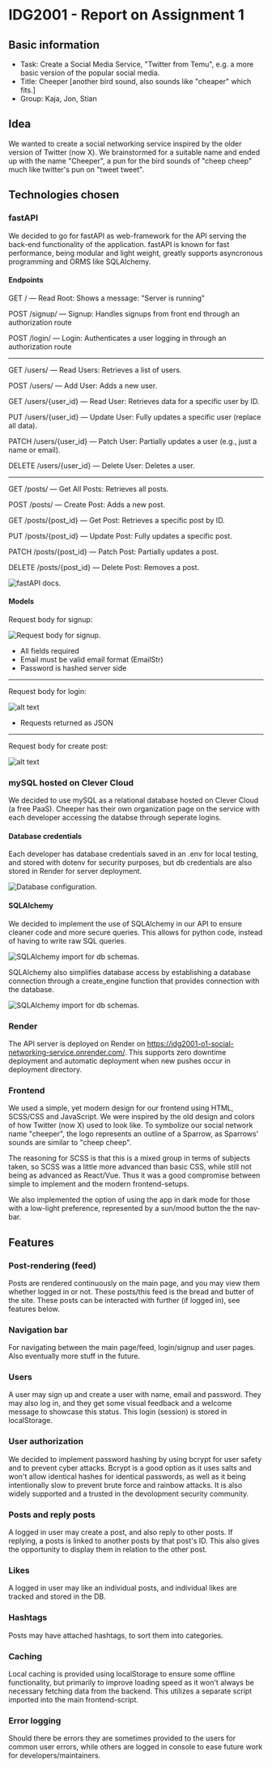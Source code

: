 # IDG2001 - Report on Assignment 1
## Basic information
* Task: Create a Social Media Service, "Twitter from Temu", e.g. a more basic version of the popular social media.
* Title: Cheeper [another bird sound, also sounds like "cheaper" which fits.]
* Group: Kaja, Jon, Stian



## Idea
We wanted to create a social networking service inspired by the older version of Twitter (now X). We brainstormed for a suitable name and ended up with the name "Cheeper", a pun for the bird sounds of "cheep cheep" much like twitter's pun on "tweet tweet".



## Technologies chosen
### fastAPI
We decided to go for fastAPI as web-framework for the API serving the back-end functionality of the application. fastAPI is known for fast performance, being modular and light weight, greatly supports asyncronous programming and ORMS like SQLAlchemy.

#### Endpoints
GET / — Read Root: Shows a message: "Server is running"

POST /signup/ — Signup: Handles signups from front end through an authorization route

POST /login/ — Login: Authenticates a user logging in through an authorization route

---

GET /users/ — Read Users: Retrieves a list of users.

POST /users/ — Add User: Adds a new user.

GET /users/{user_id} — Read User: Retrieves data for a specific user by ID.

PUT /users/{user_id} — Update User: Fully updates a specific user (replace all data).

PATCH /users/{user_id} — Patch User: Partially updates a user (e.g., just a name or email).

DELETE /users/{user_id} — Delete User: Deletes a user.

---

GET /posts/ — Get All Posts: Retrieves all posts.

POST /posts/ — Create Post: Adds a new post.

GET /posts/{post_id} — Get Post: Retrieves a specific post by ID.

PUT /posts/{post_id} — Update Post: Fully updates a specific post.

PATCH /posts/{post_id} — Patch Post: Partially updates a post.

DELETE /posts/{post_id} — Delete Post: Removes a post.

![fastAPI docs.](./images/fastAPI.jpg)

#### Models
Request body for signup:

![Request body for signup.](./images/signup-request-body.jpg)

* All fields required
* Email must be valid email format (EmailStr)
* Password is hashed server side
---

Request body for login:

![alt text](./images/login-request-body.png)

* Requests returned as JSON
---

Request body for create post:

![alt text](./images/create-post-request-body.jpg)

### mySQL hosted on Clever Cloud
We decided to use mySQL as a relational database hosted on Clever Cloud (a free PaaS).
Cheeper has their own organization page on the service with each developer accessing the databse through seperate logins.

#### Database credentials
Each developer has database credentials saved in an .env for local testing, and stored with dotenv for security purposes, but db credentials are also stored in Render for server deployment.

![Database configuration.](./images/db-config.jpg)

#### SQLAlchemy
We decided to implement the use of SQLAlchemy in our API to ensure cleaner code and more secure queries. This allows for python code, instead of having to write raw SQL queries.

![SQLAlchemy import for db schemas.](./images/sqlalchemy.jpg)

SQLAlchemy also simplifies database access by establishing a database connection through a create_engine function that provides connection with the database.

![SQLAlchemy import for db schemas.](./images/sqlalchemy-engine.jpg)

### Render
The API server is deployed on Render on https://idg2001-o1-social-networking-service.onrender.com/. This supports zero downtime deployment and automatic deployment when new pushes occur in deployment directory.

### Frontend
We used a simple, yet modern design for our frontend using HTML, SCSS/CSS and JavaScript. We were inspired by the old design and colors of how Twitter (now X) used to look like. To symbolize our social network name "cheeper", the logo represents an outline of a Sparrow, as Sparrows' sounds are similar to "cheep cheep".

The reasoning for SCSS is that this is a mixed group in terms of subjects taken,
so SCSS was a little more advanced than basic CSS, while still not being as advanced as React/Vue.
Thus it was a good compromise between simple to implement and the modern frontend-setups.

We also implemented the option of using the app in dark mode for those with a low-light preference, represented by a sun/mood button the the nav-bar.



## Features
### Post-rendering (feed)
Posts are rendered continuously on the main page, and you may view them
whether logged in or not. These posts/this feed is the bread and butter of the site.
These posts can be interacted with further (if logged in), see features below.

### Navigation bar
For navigating between the main page/feed, login/signup and user pages.
Also eventually more stuff in the future.

### Users
A user may sign up and create a user with name, email and password. They may also log in,
and they get some visual feedback and a welcome message to showcase this status.
This login (session) is stored in localStorage.

### User authorization
We decided to implement password hashing by using bcrypt for user safety and to prevent cyber attacks.
Bcrypt is a good option as it uses salts and won't allow identical hashes for identical passwords,
as well as it being intentionally slow to prevent brute force and rainbow attacks.
It is also widely supported and a trusted in the devolopment security community.

### Posts and reply posts
A logged in user may create a post, and also reply to other posts.
If replying, a posts is linked to another posts by that post's ID.
This also gives the opportunity to display them in relation to the other post.

### Likes
A logged in user may like an individual posts, and individual likes are tracked
and stored in the DB.

### Hashtags
Posts may have attached hashtags, to sort them into categories.

### Caching
Local caching is provided using localStorage to ensure some offline functionality,
but primarily to improve loading speed as it won't always be necessary fetching data from the backend.
This utilizes a separate script imported into the main frontend-script.

### Error logging
Should there be errors they are sometimes provided to the users for common user errors,
while others are logged in console to ease future work for developers/maintainers.
